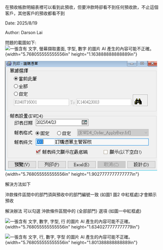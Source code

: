 在預收帳款明細表裡可以看到此預收，但要沖款時卻看不到任何預收款，不止這個客戶，其他客戶的預收都看不到

Date: 2025/8/19

Author: Darson Lai

問題的載圖如下: ![一張含有 文字, 螢幕擷取畫面, 字型, 數字 的圖片 AI
產生的內容可能不正確。](media/media/image1.png){width="5.768055555555556in"
height="1.163888888888889in"}

![](media/media/image2.png){width="5.768055555555556in"
height="1.9027777777777777in"}

解決方法如下

沖款條件區間中的部門須與預收中的部門編號一致 (如圖1 圖2
中紅框處)才會顯示預收

解決辦法 可以勾選 沖款條件區間中的 {全部部門} 選項 (如圖一中紅框處)

![一張含有 文字, 數字, 字型, 行 的圖片 AI
產生的內容可能不正確。](media/media/image3.png){width="5.768055555555556in"
height="1.6340277777777779in"}

![一張含有 文字, 行, 數字, 字型 的圖片 AI
產生的內容可能不正確。](media/media/image4.png){width="5.768055555555556in"
height="1.801388888888889in"}
